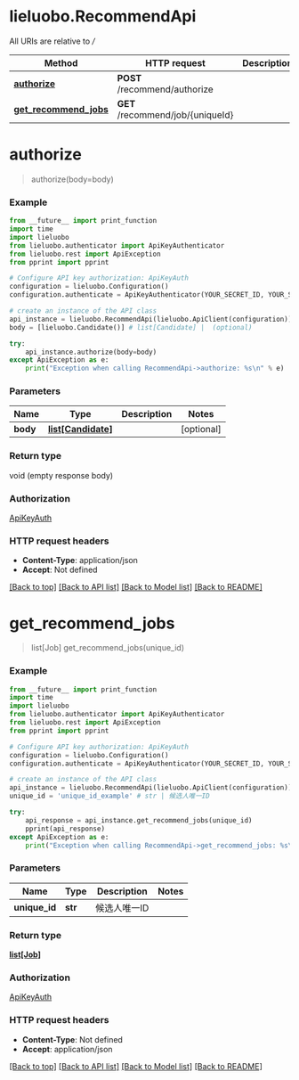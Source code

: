 # lieluobo.RecommendApi

All URIs are relative to */*

Method | HTTP request | Description
------------- | ------------- | -------------
[**authorize**](RecommendApi.md#authorize) | **POST** /recommend/authorize | 
[**get_recommend_jobs**](RecommendApi.md#get_recommend_jobs) | **GET** /recommend/job/{uniqueId} | 

# **authorize**
> authorize(body=body)



### Example
```python
from __future__ import print_function
import time
import lieluobo
from lieluobo.authenticator import ApiKeyAuthenticator
from lieluobo.rest import ApiException
from pprint import pprint

# Configure API key authorization: ApiKeyAuth
configuration = lieluobo.Configuration()
configuration.authenticate = ApiKeyAuthenticator(YOUR_SECRET_ID, YOUR_SECRET_KEY)

# create an instance of the API class
api_instance = lieluobo.RecommendApi(lieluobo.ApiClient(configuration))
body = [lieluobo.Candidate()] # list[Candidate] |  (optional)

try:
    api_instance.authorize(body=body)
except ApiException as e:
    print("Exception when calling RecommendApi->authorize: %s\n" % e)
```

### Parameters

Name | Type | Description  | Notes
------------- | ------------- | ------------- | -------------
 **body** | [**list[Candidate]**](Candidate.md)|  | [optional] 

### Return type

void (empty response body)

### Authorization

[ApiKeyAuth](../README.md#ApiKeyAuth)

### HTTP request headers

 - **Content-Type**: application/json
 - **Accept**: Not defined

[[Back to top]](#) [[Back to API list]](../README.md#documentation-for-api-endpoints) [[Back to Model list]](../README.md#documentation-for-models) [[Back to README]](../README.md)

# **get_recommend_jobs**
> list[Job] get_recommend_jobs(unique_id)



### Example
```python
from __future__ import print_function
import time
import lieluobo
from lieluobo.authenticator import ApiKeyAuthenticator
from lieluobo.rest import ApiException
from pprint import pprint

# Configure API key authorization: ApiKeyAuth
configuration = lieluobo.Configuration()
configuration.authenticate = ApiKeyAuthenticator(YOUR_SECRET_ID, YOUR_SECRET_KEY)

# create an instance of the API class
api_instance = lieluobo.RecommendApi(lieluobo.ApiClient(configuration))
unique_id = 'unique_id_example' # str | 候选人唯一ID

try:
    api_response = api_instance.get_recommend_jobs(unique_id)
    pprint(api_response)
except ApiException as e:
    print("Exception when calling RecommendApi->get_recommend_jobs: %s\n" % e)
```

### Parameters

Name | Type | Description  | Notes
------------- | ------------- | ------------- | -------------
 **unique_id** | **str**| 候选人唯一ID | 

### Return type

[**list[Job]**](Job.md)

### Authorization

[ApiKeyAuth](../README.md#ApiKeyAuth)

### HTTP request headers

 - **Content-Type**: Not defined
 - **Accept**: application/json

[[Back to top]](#) [[Back to API list]](../README.md#documentation-for-api-endpoints) [[Back to Model list]](../README.md#documentation-for-models) [[Back to README]](../README.md)

